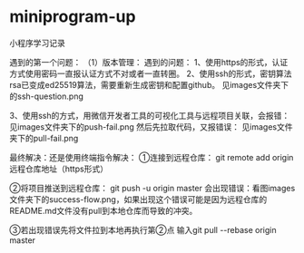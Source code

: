 # miniprogram-up
小程序学习记录

遇到的第一个问题：
（1）版本管理：
遇到的问题：
1、使用https的形式，认证方式使用密码一直报认证方式不对或者一直转圈。
2、使用ssh的形式，密钥算法rsa已变成ed25519算法，需要重新生成密钥和配置github。
见images文件夹下的ssh-question.png

3、使用ssh的方式，用微信开发者工具的可视化工具与远程项目关联，会报错：
见images文件夹下的push-fail.png
然后先拉取代码，又报错误：
见images文件夹下的pull-fail.png

最终解决：还是使用终端指令解决：
①连接到远程仓库：
git remote add origin 远程仓库地址（https形式）

②将项目推送到远程仓库：
git push -u origin master
会出现错误：看图images文件夹下的success-flow.png，如果出现这个错误可能是因为远程仓库的README.md文件没有pull到本地仓库而导致的冲突。

③若出现错误先将文件拉到本地再执行第②点
输入git pull --rebase origin master 


